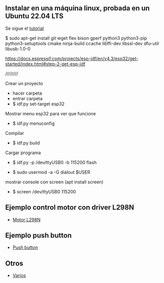 ## Instalar en una máquina linux, probada en un Ubuntu 22.04 LTS

Se sigue el [tutorial](https://docs.espressif.com/projects/esp-idf/en/v4.3/esp32/get-started/linux-setup.html)

$ sudo apt-get install git wget flex bison gperf python3 python3-pip python3-setuptools cmake ninja-build ccache libffi-dev libssl-dev dfu-util libusb-1.0-0

https://docs.espressif.com/projects/esp-idf/en/v4.3/esp32/get-started/index.html#step-2-get-esp-idf

////////

Crear un proyecto

- hacer carpeta
- entrar carpeta
- $ idf.py set-target esp32

Mostrar menu esp32 para ver que funcione
- $ idf.py menuconfig

Compilar
- $ idf.py build

Cargar programa
- $ idf.py -p /dev/ttyUSB0 -b 115200 flash

- $ sudo usermod -a -G dialout $USER

mostrar console con screen (apt install screen)
- $ screen /dev/ttyUSB0 115200


## Ejemplo control motor con driver L298N

- [Motor L298N](https://esp32tutorials.com/esp32-dc-motor-l289n-esp-idf/)

## Ejemplo push button

- [Push button](https://esp32tutorials.com/esp32-push-button-esp-idf-digital-input/)

## Otros
- [Varios](https://github.com/SIMS-IOT-Devices)